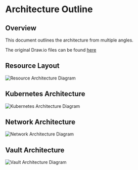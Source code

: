 # Architecture Outline

## Overview

This document outlines the architecture from multiple angles.

The original Draw.io files can be found [here](/files/architecture/Architecture.drawio)

## Resource Layout
![Resource Architecture Diagram](/files/architecture/resource-architecture.png)


## Kubernetes Architecture
![Kubernetes Architecture Diagram](/files/architecture/Kubernetes-architecture.png)


## Network Architecture

![Network Architecture Diagram](/files/architecture/network-architecture.png)

## Vault Architecture

![Vault Architecture Diagram](/files/architecture/vault-architecture.png)
